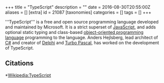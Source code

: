 +++
title = "TypeScript"
description = ""
date = 2016-08-30T20:55:00Z
aliases = []
[extra]
id = 21087
[taxonomies]
categories = []
tags = []
+++


'''TypeScript''' is a free and open source programming language developed and maintained by Microsoft. It is a strict superset of [JavaScript](https://rosettacode.org/wiki/JavaScript), and adds optional static typing and class-based [object-oriented programming language](https://rosettacode.org/wiki/object-oriented_language) programming to the language. Anders Hejlsberg, lead architect of [C#](https://rosettacode.org/wiki/C_sharp) and creator of [Delphi](https://rosettacode.org/wiki/Delphi) and [Turbo Pascal](https://rosettacode.org/wiki/Turbo_Pascal), has worked on the development of TypeScript.

## Citations
*[Wikipedia:TypeScript](https://en.wikipedia.org/wiki/TypeScript)
